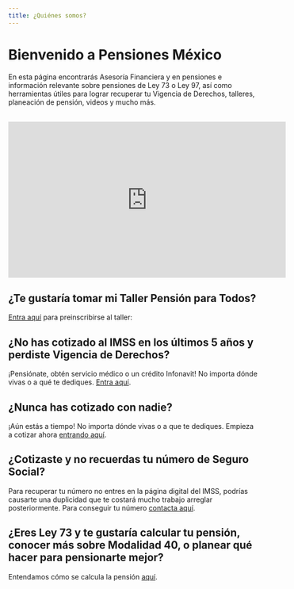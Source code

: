 ```yaml
---
title: ¿Quiénes somos?
---
```


#  Bienvenido a Pensiones México

En esta página encontrarás Asesoría Financiera y en pensiones e información relevante sobre pensiones de Ley 73 o Ley 97, así como herramientas útiles para lograr recuperar tu Vigencia de Derechos, talleres, planeación de pensión, videos y mucho más. 

<br />

<iframe width="560" height="315" src="https://www.youtube.com/embed/ijkAO70GNP0?rel=0&amp;showinfo=0" frameborder="0" allow="autoplay; encrypted-media" allowfullscreen></iframe>

<br />

## ¿Te gustaría tomar mi Taller Pensión para Todos?
[Entra aquí](https://forms.gle/Ns3rbhbpUFPXRGFi8) para preinscribirse al taller: 
 
## ¿No has cotizado al IMSS en los últimos 5 años y perdiste Vigencia de Derechos? 

¡Pensiónate, obtén servicio médico o un crédito Infonavit! No importa dónde vivas o a qué te dediques. [Entra aquí](https://pensionesmexico.github.io/2019/12/RecuperarVigencia.html).

## ¿Nunca has cotizado con nadie? 

¡Aún estás a tiempo! No importa dónde vivas o a que te dediques. Empieza a cotizar ahora [entrando aquí](https://pensionesmexico.github.io/2019/12/RecuperarVigencia.html).

## ¿Cotizaste y no recuerdas tu número de Seguro Social? 

Para recuperar tu número no entres en la página digital del IMSS, podrías causarte una duplicidad que te costará mucho trabajo arreglar posteriormente. Para conseguir tu número [contacta aquí](https://pensionesmexico.github.io/2018/03/contacto.html).

## ¿Eres Ley 73 y te gustaría calcular tu pensión, conocer más sobre Modalidad 40, o planear qué hacer para pensionarte mejor? 
Entendamos cómo se calcula la pensión [aquí](https://pensionesmexico.github.io/2018/03/contacto.html).
 
